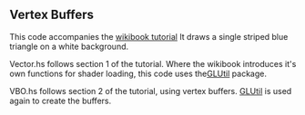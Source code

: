 ## Vertex Buffers

This code accompanies the
[wikibook tutorial](https://en.wikibooks.org/wiki/OpenGL_Programming/Modern_OpenGL_Tutorial_02)
It draws a single striped blue triangle on a white background.

Vector.hs follows section 1 of the tutorial.  Where the wikibook
introduces it's own functions for shader loading, this code uses
the[GLUtil][] package.

VBO.hs follows section 2 of the tutorial, using vertex buffers.
[GLUtil][] is used again to create the buffers.

[GLUtil]: http://hackage.haskell.org/package/GLUtil
